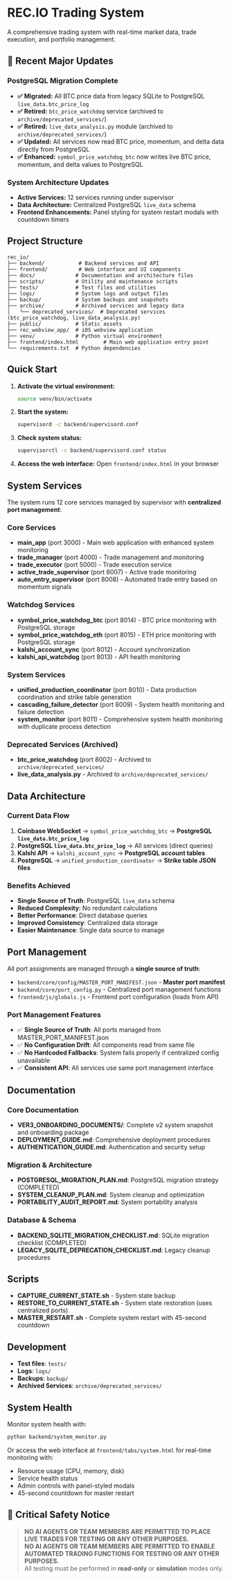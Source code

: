 # REC.IO Trading System

A comprehensive trading system with real-time market data, trade execution, and portfolio management.

## 🔄 **Recent Major Updates**

### **PostgreSQL Migration Complete**
- **✅ Migrated:** All BTC price data from legacy SQLite to PostgreSQL `live_data.btc_price_log`
- **✅ Retired:** `btc_price_watchdog` service (archived to `archive/deprecated_services/`)
- **✅ Retired:** `live_data_analysis.py` module (archived to `archive/deprecated_services/`)
- **✅ Updated:** All services now read BTC price, momentum, and delta data directly from PostgreSQL
- **✅ Enhanced:** `symbol_price_watchdog_btc` now writes live BTC price, momentum, and delta values to PostgreSQL

### **System Architecture Updates**
- **Active Services:** 12 services running under supervisor
- **Data Architecture:** Centralized PostgreSQL `live_data` schema
- **Frontend Enhancements:** Panel styling for system restart modals with countdown timers

## Project Structure

```
rec_io/
├── backend/           # Backend services and API
├── frontend/          # Web interface and UI components
├── docs/             # Documentation and architecture files
├── scripts/          # Utility and maintenance scripts
├── tests/            # Test files and utilities
├── logs/             # System logs and output files
├── backup/           # System backups and snapshots
├── archive/          # Archived services and legacy data
│   └── deprecated_services/  # Deprecated services (btc_price_watchdog, live_data_analysis.py)
├── public/           # Static assets
├── rec_webview_app/  # iOS webview application
├── venv/             # Python virtual environment
├── frontend/index.html        # Main web application entry point
└── requirements.txt  # Python dependencies
```

## Quick Start

1. **Activate the virtual environment:**
   ```bash
   source venv/bin/activate
   ```

2. **Start the system:**
   ```bash
   supervisord -c backend/supervisord.conf
   ```

3. **Check system status:**
   ```bash
   supervisorctl -c backend/supervisord.conf status
   ```

4. **Access the web interface:**
   Open `frontend/index.html` in your browser

## System Services

The system runs 12 core services managed by supervisor with **centralized port management**:

### Core Services
- **main_app** (port 3000) - Main web application with enhanced system monitoring
- **trade_manager** (port 4000) - Trade management and monitoring
- **trade_executor** (port 5000) - Trade execution service
- **active_trade_supervisor** (port 8007) - Active trade monitoring
- **auto_entry_supervisor** (port 8008) - Automated trade entry based on momentum signals

### Watchdog Services
- **symbol_price_watchdog_btc** (port 8014) - BTC price monitoring with PostgreSQL storage
- **symbol_price_watchdog_eth** (port 8015) - ETH price monitoring with PostgreSQL storage
- **kalshi_account_sync** (port 8012) - Account synchronization
- **kalshi_api_watchdog** (port 8013) - API health monitoring

### System Services
- **unified_production_coordinator** (port 8010) - Data production coordination and strike table generation
- **cascading_failure_detector** (port 8009) - System health monitoring and failure detection
- **system_monitor** (port 8011) - Comprehensive system health monitoring with duplicate process detection

### Deprecated Services (Archived)
- **btc_price_watchdog** (port 8002) - Archived to `archive/deprecated_services/`
- **live_data_analysis.py** - Archived to `archive/deprecated_services/`

## Data Architecture

### **Current Data Flow**
1. **Coinbase WebSocket** → `symbol_price_watchdog_btc` → **PostgreSQL `live_data.btc_price_log`**
2. **PostgreSQL `live_data.btc_price_log`** → All services (direct queries)
3. **Kalshi API** → `kalshi_account_sync` → **PostgreSQL account tables**
4. **PostgreSQL** → `unified_production_coordinator` → **Strike table JSON files**

### **Benefits Achieved**
- **Single Source of Truth**: PostgreSQL `live_data` schema
- **Reduced Complexity**: No redundant calculations
- **Better Performance**: Direct database queries
- **Improved Consistency**: Centralized data storage
- **Easier Maintenance**: Single data source to manage

## Port Management

All port assignments are managed through a **single source of truth**:

- `backend/core/config/MASTER_PORT_MANIFEST.json` - **Master port manifest**
- `backend/core/port_config.py` - Centralized port management functions
- `frontend/js/globals.js` - Frontend port configuration (loads from API)

### Port Management Features
- ✅ **Single Source of Truth**: All ports managed from MASTER_PORT_MANIFEST.json
- ✅ **No Configuration Drift**: All components read from same file
- ✅ **No Hardcoded Fallbacks**: System fails properly if centralized config unavailable
- ✅ **Consistent API**: All services use same port management interface

## Documentation

### **Core Documentation**
- **VER3_ONBOARDING_DOCUMENTS/**: Complete v2 system snapshot and onboarding package
- **DEPLOYMENT_GUIDE.md**: Comprehensive deployment procedures
- **AUTHENTICATION_GUIDE.md**: Authentication and security setup

### **Migration & Architecture**
- **POSTGRESQL_MIGRATION_PLAN.md**: PostgreSQL migration strategy (COMPLETED)
- **SYSTEM_CLEANUP_PLAN.md**: System cleanup and optimization
- **PORTABILITY_AUDIT_REPORT.md**: System portability analysis

### **Database & Schema**
- **BACKEND_SQLITE_MIGRATION_CHECKLIST.md**: SQLite migration checklist (COMPLETED)
- **LEGACY_SQLITE_DEPRECATION_CHECKLIST.md**: Legacy cleanup procedures

## Scripts

- **CAPTURE_CURRENT_STATE.sh** - System state backup
- **RESTORE_TO_CURRENT_STATE.sh** - System state restoration (uses centralized ports)
- **MASTER_RESTART.sh** - Complete system restart with 45-second countdown

## Development

- **Test files**: `tests/`
- **Logs**: `logs/`
- **Backups**: `backup/`
- **Archived Services**: `archive/deprecated_services/`

## System Health

Monitor system health with:
```bash
python backend/system_monitor.py
```

Or access the web interface at `frontend/tabs/system.html` for real-time monitoring with:
- Resource usage (CPU, memory, disk)
- Service health status
- Admin controls with panel-styled modals
- 45-second countdown for master restart

## 🚨 **Critical Safety Notice**

> **NO AI AGENTS OR TEAM MEMBERS ARE PERMITTED TO PLACE LIVE TRADES FOR TESTING OR ANY OTHER PURPOSES.**  
> **NO AI AGENTS OR TEAM MEMBERS ARE PERMITTED TO ENABLE AUTOMATED TRADING FUNCTIONS FOR TESTING OR ANY OTHER PURPOSES.**  
> All testing must be performed in **read-only** or **simulation** modes only. 